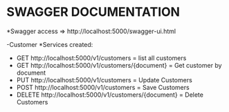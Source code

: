 # SWAGGER DOCUMENTATION
*Swagger access => http://localhost:5000/swagger-ui.html

-Customer
*Services created:
- GET http://localhost:5000/v1/customers = list all customers
- GET http://localhost:5000/v1/customers/{document} = Get customer by document
- PUT http://localhost:5000/v1/customers = Update Customers
- POST http://localhost:5000/v1/customers = Save Customers
- DELETE http://localhost:5000/v1/customers/{document} = Delete Customers
